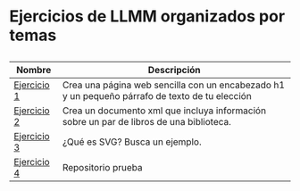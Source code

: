 # Ejercicios de LLMM organizados por temas
##
Nombre | Descripción
-------|------------
[Ejercicio 1](/tema1/html.html) | Crea una página web sencilla con un encabezado h1 y un pequeño párrafo de texto de tu elección
[Ejercicio 2](/CSS) | Crea un documento xml que incluya información sobre un par de libros de una biblioteca.
[Ejercicio 3](/tema1/svg.html) | ¿Qué es SVG? Busca un ejemplo.
[Ejercicio 4](https://github.com/davidwaflar19/prueba) | Repositorio prueba
